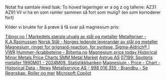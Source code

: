 Notat fra samtale med Isak:
To hoved legeringer er a og z og tallene:
AZ31
AZ91
Vil vi ha en som ramler sammen så fort som mulig? (en som korroderer fort)

Kilder vi brukte for å prøve å få svar på magnesium pris:

[Tibnor.no | Markedets største utvalg av stål og metaller](https://www.tibnor.no/)
[Metallpriser - K.A.Rasmussen](https://karasmussen.com/metallpriser/)
[Norsk Stål - Norges ledende leverandør av stål og metaller](https://www.norskstaal.no/)
[Magnesium, ringer for grignard-reaction, for syntese, Sigma-Aldrich® | VWR](https://no.vwr.com/store/catalog/product.jsp?catalog_number=8.05817.0250)
[Hummer-/krabbeteine - Biltema.no](https://www.biltema.no/fritid/fiske/bur/hummer-krabbeteine-2000043073)
[Magnesium price today  Historical Minor Metals Price Charts  SMM Metal Market](https://www.metal.com/price/Minor%20Metals/Magnesium)
[Astrup AS](https://astrup.no/)
[07199: Spotpris metaller 1990M01 - 2024M09. Statistikkbanken](https://www.ssb.no/statbank/table/07199)
[Magnesium - Price - Chart - Historical Data - News](https://tradingeconomics.com/commodity/magnesium)
[Metallservice AS - 998 016 355 - Brandbu - Se Regnskap, Roller og mer](https://www.proff.no/selskap/metallservice-as/brandbu/metaller-og-metallvarer/IGI6YCJ07S4/)
[Microsoft Copilot](https://copilot.cloud.microsoft/?fromcode=bingchat&redirectid=9034C2E1574648BEA73D065F17A5B25E&auth=2)
